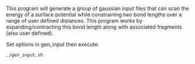 This program will generate a group of gaussian input files that can scan the energy of a surface potential while constraining two bond lengths over a range of user defined distances. This program works by expanding/contracting this bond length along with associated fragments (also user defined). 
 
Set options in gen_input then execute:
```
./gen_input.sh
```
